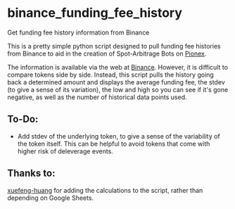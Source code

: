 # binance_funding_fee_history
Get funding fee history information from Binance

This is a pretty simple python script designed to pull funding fee histories from Binance to aid in the creation of Spot-Arbitrage Bots on [Pionex](https://www.pionex.com).

The information is available via the web at [Binance](https://www.binance.com/en/futures/funding-history/0).  However, it is difficult to compare tokens side by side.  Instead, this script pulls the history going back a determined amount and displays the average funding fee, the stdev (to give a sense of its variation), the low and high so you can see if it's gone negative, as well as the number of historical data points used.

## To-Do:
- Add stdev of the underlying token, to give a sense of the variability of the token itself.  This can be helpful to avoid tokens that come with higher risk of deleverage events.

## Thanks to:
[xuefeng-huang](https://gist.github.com/xuefeng-huang) for adding the calculations to the script, rather than depending on Google Sheets.
